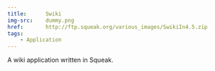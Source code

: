```yaml
---
title:      Swiki
img-src:    dummy.png
href:       http://ftp.squeak.org/various_images/SwikiIn4.5.zip
tags:
    - Application
---
```

A wiki application written in Squeak.